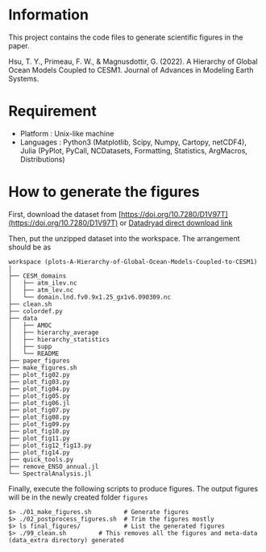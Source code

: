 # Information
This project contains the code files to generate scientific figures in the paper.

Hsu, T. Y., Primeau, F. W., & Magnusdottir, G. (2022). A Hierarchy of Global Ocean Models Coupled to CESM1. Journal of Advances in Modeling Earth Systems.

# Requirement

- Platform  : Unix-like machine
- Languages : Python3 (Matplotlib, Scipy, Numpy, Cartopy, netCDF4), Julia (PyPlot, PyCall, NCDatasets, Formatting, Statistics, ArgMacros, Distributions)

# How to generate the figures

First, download the dataset from [https://doi.org/10.7280/D1V97T](https://doi.org/10.7280/D1V97T) or [Datadryad direct download link](https://datadryad.org/stash/share/fizzfQYLdKduFO_alkDIXkNM0qBbrGBXbolkMW64d6Y)

Then, put the unzipped dataset into the workspace. The arrangement should be as

```
workspace (plots-A-Hierarchy-of-Global-Ocean-Models-Coupled-to-CESM1)
│
├── CESM_domains
│   ├── atm_ilev.nc
│   ├── atm_lev.nc
│   └── domain.lnd.fv0.9x1.25_gx1v6.090309.nc
├── clean.sh
├── colordef.py
├── data
│   ├── AMOC
│   ├── hierarchy_average
│   ├── hierarchy_statistics
│   ├── supp
│   └── README
├── paper_figures
├── make_figures.sh
├── plot_fig02.py
├── plot_fig03.py
├── plot_fig04.py
├── plot_fig05.py
├── plot_fig06.jl
├── plot_fig07.py
├── plot_fig08.py
├── plot_fig09.py
├── plot_fig10.py
├── plot_fig11.py
├── plot_fig12_fig13.py
├── plot_fig14.py
├── quick_tools.py
├── remove_ENSO_annual.jl
└── SpectralAnalysis.jl
```

Finally, execute the following scripts to produce figures. The output figures will be in the newly created folder `figures`

```
$> ./01_make_figures.sh         # Generate figures
$> ./02_postprocess_figures.sh  # Trim the figures mostly
$> ls final_figures/            # List the generated figures
$> ./99_clean.sh         # This removes all the figures and meta-data (data_extra directory) generated
```

